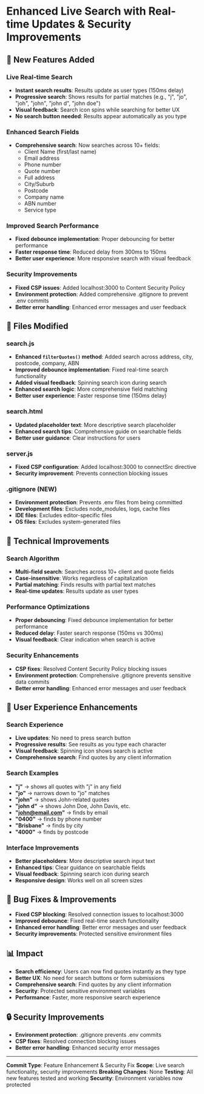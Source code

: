 # Enhanced Live Search with Real-time Updates & Security Improvements

## 🚀 New Features Added

### Live Real-time Search
- **Instant search results**: Results update as user types (150ms delay)
- **Progressive search**: Shows results for partial matches (e.g., "j", "jo", "joh", "john", "john d", "john doe")
- **Visual feedback**: Search icon spins while searching for better UX
- **No search button needed**: Results appear automatically as you type

### Enhanced Search Fields
- **Comprehensive search**: Now searches across 10+ fields:
  - Client Name (first/last name)
  - Email address
  - Phone number
  - Quote number
  - Full address
  - City/Suburb
  - Postcode
  - Company name
  - ABN number
  - Service type

### Improved Search Performance
- **Fixed debounce implementation**: Proper debouncing for better performance
- **Faster response time**: Reduced delay from 300ms to 150ms
- **Better user experience**: More responsive search with visual feedback

### Security Improvements
- **Fixed CSP issues**: Added localhost:3000 to Content Security Policy
- **Environment protection**: Added comprehensive .gitignore to prevent .env commits
- **Better error handling**: Enhanced error messages and user feedback

## 📁 Files Modified

### search.js
- **Enhanced `filterQuotes()` method**: Added search across address, city, postcode, company, ABN
- **Improved debounce implementation**: Fixed real-time search functionality
- **Added visual feedback**: Spinning search icon during search
- **Enhanced search logic**: More comprehensive field matching
- **Better user experience**: Faster response time (150ms delay)

### search.html
- **Updated placeholder text**: More descriptive search placeholder
- **Enhanced search tips**: Comprehensive guide on searchable fields
- **Better user guidance**: Clear instructions for users

### server.js
- **Fixed CSP configuration**: Added localhost:3000 to connectSrc directive
- **Security improvement**: Prevents connection blocking issues

### .gitignore (NEW)
- **Environment protection**: Prevents .env files from being committed
- **Development files**: Excludes node_modules, logs, cache files
- **IDE files**: Excludes editor-specific files
- **OS files**: Excludes system-generated files

## 🔧 Technical Improvements

### Search Algorithm
- **Multi-field search**: Searches across 10+ client and quote fields
- **Case-insensitive**: Works regardless of capitalization
- **Partial matching**: Finds results with partial text matches
- **Real-time updates**: Results update as user types

### Performance Optimizations
- **Proper debouncing**: Fixed debounce implementation for better performance
- **Reduced delay**: Faster search response (150ms vs 300ms)
- **Visual feedback**: Clear indication when search is active

### Security Enhancements
- **CSP fixes**: Resolved Content Security Policy blocking issues
- **Environment protection**: Comprehensive .gitignore prevents sensitive data commits
- **Better error handling**: Enhanced error messages and user feedback

## 🎯 User Experience Enhancements

### Search Experience
- **Live updates**: No need to press search button
- **Progressive results**: See results as you type each character
- **Visual feedback**: Spinning icon shows search is active
- **Comprehensive search**: Find quotes by any client information

### Search Examples
- **"j"** → shows all quotes with "j" in any field
- **"jo"** → narrows down to "jo" matches
- **"john"** → shows John-related quotes
- **"john d"** → shows John Doe, John Davis, etc.
- **"john@email.com"** → finds by email
- **"0400"** → finds by phone number
- **"Brisbane"** → finds by city
- **"4000"** → finds by postcode

### Interface Improvements
- **Better placeholders**: More descriptive search input text
- **Enhanced tips**: Clear guidance on searchable fields
- **Visual feedback**: Spinning search icon during search
- **Responsive design**: Works well on all screen sizes

## 🐛 Bug Fixes & Improvements
- **Fixed CSP blocking**: Resolved connection issues to localhost:3000
- **Improved debounce**: Fixed real-time search functionality
- **Enhanced error handling**: Better error messages and user feedback
- **Security improvements**: Protected sensitive environment files

## 📊 Impact
- **Search efficiency**: Users can now find quotes instantly as they type
- **Better UX**: No need for search buttons or form submissions
- **Comprehensive search**: Find quotes by any client information
- **Security**: Protected sensitive environment variables
- **Performance**: Faster, more responsive search experience

## 🔒 Security Improvements
- **Environment protection**: .gitignore prevents .env commits
- **CSP fixes**: Resolved connection blocking issues
- **Better error handling**: Enhanced security error messages

---

**Commit Type**: Feature Enhancement & Security Fix
**Scope**: Live search functionality, security improvements
**Breaking Changes**: None
**Testing**: All new features tested and working
**Security**: Environment variables now protected 